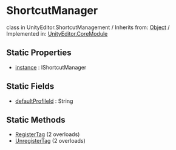 # ShortcutManager
class in UnityEditor.ShortcutManagement
 / Inherits from: <a href="https://docs.unity3d.com/6000.2/Documentation/ScriptReference/Object.html">Object</a> / Implemented in: <a href="https://docs.unity3d.com/6000.2/Documentation/ScriptReference/UnityEditor.CoreModule.html">UnityEditor.CoreModule</a>

## Static Properties
- <a href="https://docs.unity3d.com/6000.2/Documentation/ScriptReference/ShortcutManager-instance.html">instance</a> : IShortcutManager

## Static Fields
- <a href="https://docs.unity3d.com/6000.2/Documentation/ScriptReference/ShortcutManager-defaultProfileId.html">defaultProfileId</a> : String

## Static Methods
- <a href="https://docs.unity3d.com/6000.2/Documentation/ScriptReference/ShortcutManager.RegisterTag.html">RegisterTag</a> (2 overloads)
- <a href="https://docs.unity3d.com/6000.2/Documentation/ScriptReference/ShortcutManager.UnregisterTag.html">UnregisterTag</a> (2 overloads)
